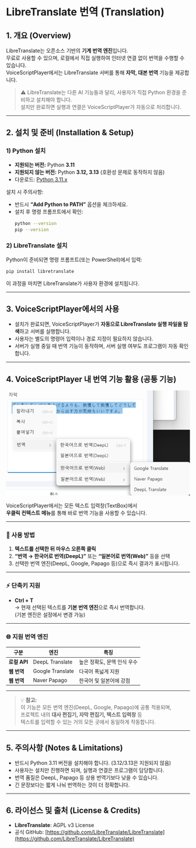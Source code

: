 # LibreTranslate 번역 (Translation)

## 1. 개요 (Overview)
LibreTranslate는 오픈소스 기반의 **기계 번역 엔진**입니다.  
무료로 사용할 수 있으며, 로컬에서 직접 실행하여 인터넷 연결 없이 번역을 수행할 수 있습니다.  
VoiceScriptPlayer에서는 LibreTranslate 서버를 통해 **자막, 대본 번역** 기능을 제공합니다.  

> ⚠️ LibreTranslate는 다른 AI 기능들과 달리, 사용자가 직접 Python 환경을 준비하고 설치해야 합니다.  
> 설치만 완료하면 실행과 연결은 VoiceScriptPlayer가 자동으로 처리합니다.  

---

## 2. 설치 및 준비 (Installation & Setup)

### 1) Python 설치
- **지원되는 버전:** Python **3.11**  
- **지원되지 않는 버전:** Python **3.12, 3.13** (호환성 문제로 동작하지 않음)  
- 다운로드: [Python 3.11.x](https://www.python.org/downloads/release/python-3119/)  

설치 시 주의사항:
- 반드시 **“Add Python to PATH”** 옵션을 체크하세요.  
- 설치 후 명령 프롬프트에서 확인:
  ```bash
  python --version
  pip --version
  ```

### 2) LibreTranslate 설치
Python이 준비되면 명령 프롬프트(또는 PowerShell)에서 입력:
```bash
pip install libretranslate
```

이 과정을 마치면 LibreTranslate가 사용자 환경에 설치됩니다.  

---

## 3. VoiceScriptPlayer에서의 사용
- 설치가 완료되면, VoiceScriptPlayer가 **자동으로 LibreTranslate 실행 파일을 탐색**하고 서버를 실행합니다.  
- 사용자는 별도의 명령어 입력이나 경로 지정이 필요하지 않습니다.  
- 서버가 실행 중일 때 번역 기능이 동작하며, 서버 실행 여부도 프로그램이 자동 확인합니다.  

---

## 4. VoiceScriptPlayer 내 번역 기능 활용 (공통 기능)

![translate-contextmenu](../images/translate-contextmenu.png)

VoiceScriptPlayer에서는 모든 텍스트 입력창(TextBox)에서  
**우클릭 컨텍스트 메뉴**를 통해 바로 번역 기능을 사용할 수 있습니다.  

---

### 🧭 사용 방법

1. **텍스트를 선택한 뒤 마우스 오른쪽 클릭**  
2. **“번역 → 한국어로 번역(DeepL)”** 또는 **“일본어로 번역(Web)”** 등을 선택  
3. 선택한 번역 엔진(DeepL, Google, Papago 등)으로 즉시 결과가 표시됩니다.

---

### ⚡ 단축키 지원
- **Ctrl + T**  
  → 현재 선택된 텍스트를 **기본 번역 엔진**으로 즉시 번역합니다.  
  (기본 엔진은 설정에서 변경 가능)

---

### 🌐 지원 번역 엔진
| 구분 | 엔진 | 특징 |
|------|------|------|
| **로컬 API** | DeepL Translate | 높은 정확도, 문맥 인식 우수 |
| **웹 번역** | Google Translate | 다국어 폭넓게 지원 |
| **웹 번역** | Naver Papago | 한국어 및 일본어에 강점 |

---

> 💡 **참고:**  
> 이 기능은 모든 번역 엔진(DeepL, Google, Papago)에 공통 적용되며,  
> 프로젝트 내의 **대사 편집기, 자막 편집기, 텍스트 입력창** 등  
> 텍스트를 입력할 수 있는 거의 모든 곳에서 동일하게 작동합니다.

---

## 5. 주의사항 (Notes & Limitations)
- 반드시 Python 3.11 버전을 설치해야 합니다. (3.12/3.13은 지원되지 않음)  
- 사용자는 설치만 진행하면 되며, 실행과 연결은 프로그램이 담당합니다.  
- 번역 품질은 DeepL, Papago 등 상용 번역기보다 낮을 수 있습니다.  
- 긴 문장보다는 짧게 나눠 번역하는 것이 더 정확합니다.  

---

## 6. 라이선스 및 출처 (License & Credits)
- **LibreTranslate**: AGPL v3 License  
- 공식 GitHub: [https://github.com/LibreTranslate/LibreTranslate](https://github.com/LibreTranslate/LibreTranslate)  
